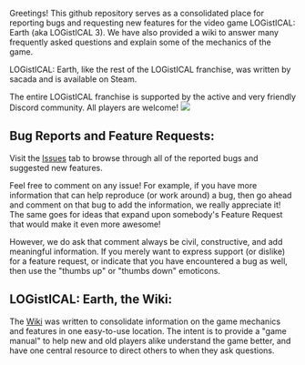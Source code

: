 Greetings! This github repository serves as a consolidated place for reporting bugs and requesting new features for the video game LOGistICAL: Earth (aka LOGistICAL 3). We have also provided a wiki to answer many frequently asked questions and explain some of the mechanics of the game.

LOGistICAL: Earth, like the rest of the LOGistICAL franchise, was written by sacada and is available on Steam.

The entire LOGistICAL franchise is supported by the active and very friendly Discord community. All players are welcome! <a href="https://discord.gg/xytyWUA"><img src="https://img.shields.io/badge/discord-join-7289DA.svg?logo=discord&longCache=true&style=flat" /></a>

## Bug Reports and Feature Requests:

Visit the [Issues](https://github.com/rayanth/demo-LOGistICAL-issues/issues) tab to browse through all of the reported bugs and suggested new features.

Feel free to comment on any issue! For example, if you have more information that can help reproduce (or work around) a bug, then go ahead and comment on that bug to add the information, we really appreciate it! The same goes for ideas that expand upon somebody's Feature Request that would make it even more awesome!

However, we do ask that comment always be civil, constructive, and add meaningful information. If you merely want to express support (or dislike) for a feature request, or indicate that you have encountered a bug as well, then use the "thumbs up" or "thumbs down" emoticons.

## LOGistICAL: Earth, the Wiki:

The [Wiki](https://github.com/rayanth/demo-LOGistICAL-issues/wiki) was written to consolidate information on the game mechanics and features in one easy-to-use location. The intent is to provide a "game manual" to help new and old players alike understand the game better, and have one central resource to direct others to when they ask questions.
